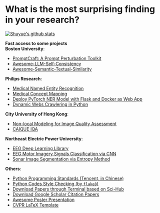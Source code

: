 # **What is the most surprising finding in your research?**

[![Shuyue's github stats](https://github-readme-stats.vercel.app/api?username=SuperBruceJia&count_private=true&show_icons=true&theme=flag-india)](https://shuyuej.com/)
<!-- [![Shuyue's github stats](https://github-readme-stats-git-masterrstaa-rickstaa.vercel.app/api?username=SuperBruceJia&count_private=true&show_icons=true&theme=flag-india)](https://shuyuej.com/) -->

**Fast access to some projects**<br>
**Boston University**:
- [PromptCraft: A Prompt Perturbation Toolkit](https://github.com/SuperBruceJia/promptcraft)
- [Awesome-LLM-Self-Consistency](https://github.com/SuperBruceJia/Awesome-LLM-Self-Consistency)
- [Awesome-Semantic-Textual-Similarity](https://github.com/SuperBruceJia/Awesome-Semantic-Textual-Similarity)

**Philips Research**:
- [Medical Named Entity Recognition](https://github.com/SuperBruceJia/MedicalNER)
- [Medical Concept Mapping](https://github.com/SuperBruceJia/Medical-Concept-Mapping)
- [Deploy PyTorch NER Model with Flask and Docker as Web App](https://github.com/SuperBruceJia/pytorch-flask-deploy-webapp)
- [Dynamic Webs Crawlering in Python](https://github.com/SuperBruceJia/dynamic-web-crawlering-python)

**City University of Hong Kong**:
- [Non-local Modeling for Image Quality Assessment](https://github.com/SuperBruceJia/NLNet-IQA)
- [CAIQUE IQA](https://github.com/SuperBruceJia/CAIQUE-IQA)

**Northeast Electric Power University**:
- [EEG Deep Learning Library](https://github.com/SuperBruceJia/EEG-DL)
- [EEG Motor Imagery Signals Classification via CNN](https://github.com/SuperBruceJia/EEG-Motor-Imagery-Classification-CNNs-TensorFlow)
- [Sonar Image Segmentation via Entropy Method](https://github.com/SuperBruceJia/Sonar-Image-Segmentation-through-Entropy-Method)

**Others**:
- [Python Programming Standards (Tencent, in Chinese)](https://github.com/SuperBruceJia/paper-reading/tree/master/Programming-Standards/python)
- [Python Codes Style Checking (by `flake8`)](https://github.com/SuperBruceJia/paper-reading/tree/master/Programming-Standards/python#:~:text=%E5%9C%A8%E9%A1%B9%E7%9B%AE%E4%B8%AD%E5%88%9B%E5%BB%BA%20setup.cfg%20%E6%88%96%E8%80%85%20tox.ini%20%E6%96%87%E4%BB%B6%EF%BC%8C%E6%B7%BB%E5%8A%A0%20%5Bflake8%5D%20%E9%83%A8%E5%88%86%E3%80%82)
- [Download Papers through Terminal based on Sci-Hub](https://github.com/SuperBruceJia/Sci-Hub-Paper-Download-shell)
- [Download Google Scholar Citation Papers](https://github.com/SuperBruceJia/Google-Scholar-Citations-Download)
- [Awesome Poster Presentation](https://github.com/SuperBruceJia/Poster_Template)
- [CVPR LaTeX Template](https://github.com/SuperBruceJia/CVPR-LaTeX-Paper-Template)
